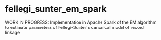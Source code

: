# fellegi_sunter_em_spark
WORK IN PROGRESS:  Implementation in Apache Spark of the EM algorithm to estimate parameters of Fellegi-Sunter's canonical model of record linkage.

